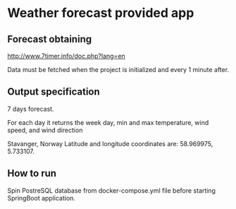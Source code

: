 # Weather forecast provided app


## Forecast obtaining
http://www.7timer.info/doc.php?lang=en

Data must be fetched when the project is initialized and every 1 minute after.

## Output specification
7 days forecast.

For each day it returns the week day, min and max temperature, wind speed, and wind direction

Stavanger, Norway
Latitude and longitude coordinates are: 58.969975, 5.733107.


## How to run
Spin PostreSQL database from docker-compose.yml file before starting SpringBoot application.